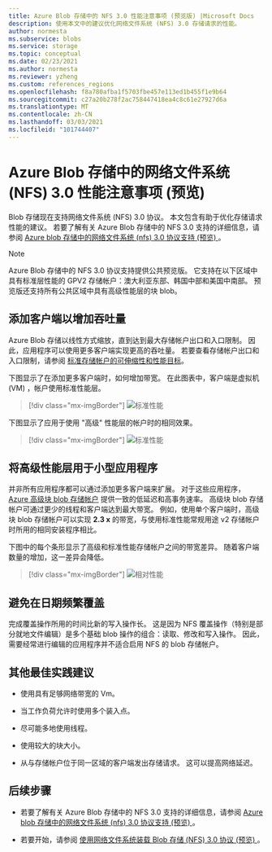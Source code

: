 ```yaml
---
title: Azure Blob 存储中的 NFS 3.0 性能注意事项 (预览版) |Microsoft Docs
description: 使用本文中的建议优化网络文件系统 (NFS) 3.0 存储请求的性能。
author: normesta
ms.subservice: blobs
ms.service: storage
ms.topic: conceptual
ms.date: 02/23/2021
ms.author: normesta
ms.reviewer: yzheng
ms.custom: references_regions
ms.openlocfilehash: f8a780afba1f5703fbe457e113ed1b455f1e9b64
ms.sourcegitcommit: c27a20b278f2ac758447418ea4c8c61e27927d6a
ms.translationtype: MT
ms.contentlocale: zh-CN
ms.lasthandoff: 03/03/2021
ms.locfileid: "101744407"
---
```

# <a name="network-file-system-nfs-30-performance-considerations-in-azure-blob-storage-preview"></a>Azure Blob 存储中的网络文件系统 (NFS) 3.0 性能注意事项 (预览) 

Blob 存储现在支持网络文件系统 (NFS) 3.0 协议。 本文包含有助于优化存储请求性能的建议。 若要了解有关 Azure Blob 存储中的 NFS 3.0 支持的详细信息，请参阅 [Azure blob 存储中的网络文件系统 (nfs) 3.0 协议支持 (预览) ](network-file-system-protocol-support.md)。

> [!NOTE]
> Azure Blob 存储中的 NFS 3.0 协议支持提供公共预览版。 它支持在以下区域中具有标准层性能的 GPV2 存储帐户：澳大利亚东部、韩国中部和美国中南部。 预览版还支持所有公共区域中具有高级性能层的块 blob。

## <a name="add-clients-to-increase-throughput"></a>添加客户端以增加吞吐量 

Azure Blob 存储以线性方式缩放，直到达到最大存储帐户出口和入口限制。 因此，应用程序可以使用更多客户端实现更高的吞吐量。  若要查看存储帐户出口和入口限制，请参阅 [标准存储帐户的可伸缩性和性能目标](../common/scalability-targets-standard-account.md)。

下图显示了在添加更多客户端时，如何增加带宽。 在此图表中，客户端是虚拟机 (VM) ，帐户使用标准性能层。 

> [!div class="mx-imgBorder"]
> ![标准性能](./media/network-file-system-protocol-support-performance/standard-performance-tier.png)

下图显示了应用于使用 "高级" 性能层的帐户时的相同效果。

> [!div class="mx-imgBorder"]
> ![标准性能](./media/network-file-system-protocol-support-performance/premium-performance-tier.png)

## <a name="use-premium-performance-tier-for-small-scale-applications"></a>将高级性能层用于小型应用程序

并非所有应用程序都可以通过添加更多客户端来扩展。 对于这些应用程序， [Azure 高级块 blob 存储帐户](storage-blob-create-account-block-blob.md) 提供一致的低延迟和高事务速率。 高级块 blob 存储帐户可通过更少的线程和客户端达到最大带宽。 例如，使用单个客户端时，高级块 blob 存储帐户可以实现 **2.3 x** 的带宽，与使用标准性能常规用途 v2 存储帐户时所用的相同安装程序相比。 

下图中的每个条形显示了高级和标准性能存储帐户之间的带宽差异。 随着客户端数量的增加，这一差异会降低。  

> [!div class="mx-imgBorder"]
> ![相对性能](./media/network-file-system-protocol-support-performance/relative-performance.png)

## <a name="avoid-frequent-overwrites-on-date"></a>避免在日期频繁覆盖

完成覆盖操作所用的时间比新的写入操作长。 这是因为 NFS 覆盖操作（特别是部分就地文件编辑）是多个基础 blob 操作的组合：读取、修改和写入操作。 因此，需要经常进行编辑的应用程序并不适合启用 NFS 的 blob 存储帐户。 

## <a name="other-best-practice-recommendations"></a>其他最佳实践建议 

- 使用具有足够网络带宽的 Vm。

- 当工作负荷允许时使用多个装入点。

- 尽可能多地使用线程。

- 使用较大的块大小。

- 从与存储帐户位于同一区域的客户端发出存储请求。 这可以提高网络延迟。

## <a name="next-steps"></a>后续步骤

- 若要了解有关 Azure Blob 存储中的 NFS 3.0 支持的详细信息，请参阅 [Azure blob 存储中的网络文件系统 (nfs) 3.0 协议支持 (预览) ](network-file-system-protocol-support.md)。

- 若要开始，请参阅 [使用网络文件系统装载 Blob 存储 (NFS) 3.0 协议 (预览) ](network-file-system-protocol-support-how-to.md)。
